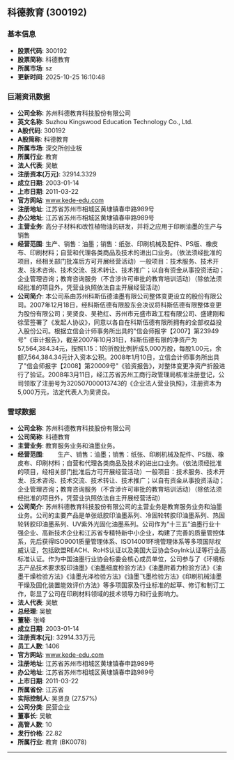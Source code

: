 ## 科德教育 (300192)

### 基本信息

- **股票代码**: 300192
- **股票简称**: 科德教育
- **所属市场**: sz
- **更新时间**: 2025-10-25 16:10:48

### 巨潮资讯数据

- **公司全称**: 苏州科德教育科技股份有限公司
- **英文名称**: Suzhou Kingswood Education Technology Co., Ltd.
- **A股代码**: 300192
- **A股简称**: 科德教育
- **所属市场**: 深交所创业板
- **所属行业**: 教育
- **法人代表**: 吴敏
- **注册资本(万元)**: 32914.3329
- **成立日期**: 2003-01-14
- **上市日期**: 2011-03-22
- **官方网站**: www.kede-edu.com
- **注册地址**: 江苏省苏州市相城区黄埭镇春申路989号
- **办公地址**: 江苏省苏州市相城区黄埭镇春申路989号
- **主营业务**: 高分子材料和改性植物油的研发，并将之应用于印刷油墨的生产与销售
- **经营范围**: 生产、销售：油墨；销售：纸张、印刷机械及配件、PS版、橡皮布、印刷材料；自营和代理各类商品及技术的进出口业务。（依法须经批准的项目，经相关部门批准后方可开展经营活动）一般项目：技术服务、技术开发、技术咨询、技术交流、技术转让、技术推广；以自有资金从事投资活动；企业管理咨询；教育咨询服务（不含涉许可审批的教育培训活动）（除依法须经批准的项目外，凭营业执照依法自主开展经营活动）
- **公司简介**: 本公司系由苏州科斯伍德油墨有限公司整体变更设立的股份有限公司。2007年12月18日，经科斯伍德有限股东会决议将科斯伍德有限整体变更为股份有限公司；吴贤良、吴艳红、苏州市元盛市政工程有限公司、盛建刚和徐莹签署了《发起人协议》，同意以各自在科斯伍德有限所拥有的全部权益投入股份公司。根据立信会计师事务所出具的"信会师报字【2007】第23949号"《审计报告》，截至2007年10月31日，科斯伍德有限的净资产为57,564,384.34元，按照1.15：1的折股比例折成5,000万股，每股1.00元，余额7,564,384.34元计入资本公积。2008年1月10日，立信会计师事务所出具了"信会师报字【2008】第20009号"《验资报告》，对整体变更净资产折股进行了验证。2008年3月11日，经江苏省苏州工商行政管理局核准注册登记，公司领取了注册号为320507000013743的《企业法人营业执照》，注册资本为5,000万元，法定代表人为吴贤良。

### 雪球数据

- **公司全称**: 苏州科德教育科技股份有限公司
- **公司简称**: 科德教育
- **主营业务**: 教育服务业务和油墨业务。
- **经营范围**: 　　生产、销售：油墨；销售：纸张、印刷机械及配件、PS版、橡皮布、印刷材料；自营和代理各类商品及技术的进出口业务。（依法须经批准的项目，经相关部门批准后方可开展经营活动）一般项目：技术服务、技术开发、技术咨询、技术交流、技术转让、技术推广；以自有资金从事投资活动；企业管理咨询；教育咨询服务（不含涉许可审批的教育培训活动）（除依法须经批准的项目外，凭营业执照依法自主开展经营活动）
- **公司简介**: 苏州科德教育科技股份有限公司的主营业务是教育服务业务和油墨业务。公司的主要产品是单张纸胶印油墨系列、冷固轮转胶印油墨系列、热固轮转胶印油墨系列、UV紫外光固化油墨系列。公司作为“十三五”油墨行业十强企业、高新技术企业和江苏省专精特新中小企业，构建了完善的质量管控体系，先后获得ISO9001质量管理体系、ISO14001环境管理体系等多项国际权威认证，包括欧盟REACH、RoHS认证以及美国大豆协会SoyInk认证等行业高标准认证。作为中国油墨行业协会标委会核心成员单位，公司参与了《环境标志产品技术要求胶印油墨》《油墨细度检验方法》《油墨附着力检验方法》《油墨干燥检验方法》《油墨光泽检验方法》《油墨飞墨检验方法》《印刷机械油墨干燥及固化装置能效评价方法》等多项国家及行业标准的起草、修订和制订工作，彰显了公司在印刷材料领域的技术领导力和行业影响力。
- **法人代表**: 吴敏
- **总经理**: 吴敏
- **董秘**: 张峰
- **成立日期**: 2003-01-14
- **注册资本(元)**: 32914.33万元
- **员工人数**: 1406
- **官方网站**: www.kede-edu.com
- **注册地址**: 江苏省苏州市相城区黄埭镇春申路989号
- **办公地址**: 江苏省苏州市相城区黄埭镇春申路989号
- **上市日期**: 2011-03-22
- **所属省份**: 江苏省
- **实际控制人**: 吴贤良 (27.57%)
- **公司分类**: 民营企业
- **董事长**: 吴敏
- **高管人数**: 10
- **发行价格**: 22.82
- **所属行业**: 教育 (BK0078)

---